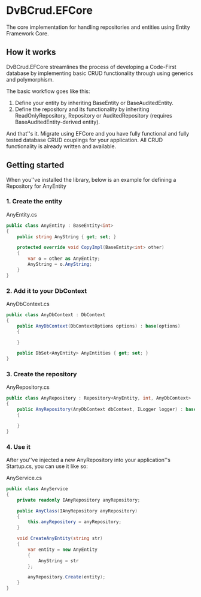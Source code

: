 # DvBCrud.EFCore

The core implementation for handling repositories and entities using Entity Framework Core.

## How it works

DvBCrud.EFCore streamlines the process of developing a Code-First database by implementing basic CRUD functionality through using generics and polymorphism.

The basic workflow goes like this:

1. Define your entity by inheriting BaseEntity or BaseAuditedEntity.
2. Define the repository and its functionality by inheriting ReadOnlyRepository, Repository or AuditedRepository (requires BaseAuditedEntity-derived entity).

And that''s it. Migrate using EFCore and you have fully functional and fully tested database CRUD couplings for your application. 
All CRUD functionality is already written and available.

## Getting started

When you''ve installed the library, below is an example for defining a Repository for AnyEntity

### 1. Create the entity

AnyEntity.cs
```cs
public class AnyEntity : BaseEntity<int>
{
    public string AnyString { get; set; }

    protected override void CopyImpl(BaseEntity<int> other)
    {
        var o = other as AnyEntity;
        AnyString = o.AnyString;
    }
}
```

### 2. Add it to your DbContext

AnyDbContext.cs
```cs
public class AnyDbContext : DbContext
{
    public AnyDbContext(DbContextOptions options) : base(options)
    {

    }

    public DbSet<AnyEntity> AnyEntities { get; set; }
}
```

### 3. Create the repository

AnyRepository.cs
```cs
public class AnyRepository : Repository<AnyEntity, int, AnyDbContext>
{
    public AnyRepository(AnyDbContext dbContext, ILogger logger) : base(dbContext, logger)
    {

    }
}
```

### 4. Use it

After you''ve injected a new AnyRepository into your application''s Startup.cs, you can use it like so:

AnyService.cs
```cs
public class AnyService
{
    private readonly IAnyRepository anyRepository;

    public AnyClass(IAnyRepository anyRepository)
    {
        this.anyRepository = anyRepository;
    }

    void CreateAnyEntity(string str)
    {
        var entity = new AnyEntity 
        {
            AnyString = str
        };

        anyRepository.Create(entity);
    }
}
```
